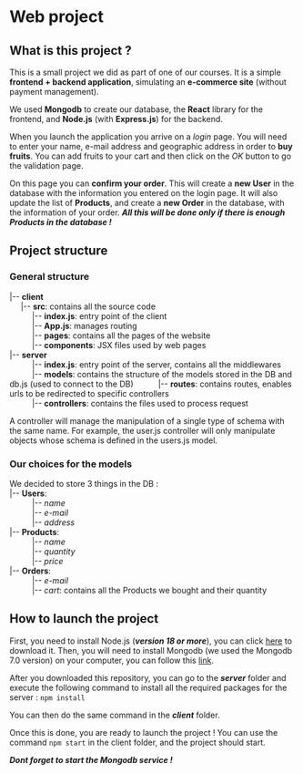 # Web project

## What is this project ?
This is a small project we did as part of one of our courses. It is a simple **frontend + backend application**, simulating an **e-commerce site** (without payment management).

We used **Mongodb** to create our database, the **React** library for the frontend, and **Node.js** (with **Express.js**) for the backend.

When you launch the application you arrive on a *login* page. You will need to enter your name, e-mail address and geographic address in order to **buy fruits**. You can add fruits to your cart and then click on the *OK* button to go the validation page. 

On this page you can **confirm your order**. This will create a **new User** in the database with the information you entered on the login page. It will also update the list of **Products**, and create a **new Order** in the database, with the information of your order. ***All this will be done only if there is enough Products in the database !***


## Project structure  

### General structure

|-- **client**   
&nbsp;&nbsp;&nbsp;&nbsp;&nbsp;|-- **src**: contains all the source code  
&nbsp;&nbsp;&nbsp;&nbsp;&nbsp;&nbsp;&nbsp;&nbsp;&nbsp;&nbsp;|-- **index.js**: entry point of the client  
&nbsp;&nbsp;&nbsp;&nbsp;&nbsp;&nbsp;&nbsp;&nbsp;&nbsp;&nbsp;|-- **App.js**: manages routing  
&nbsp;&nbsp;&nbsp;&nbsp;&nbsp;&nbsp;&nbsp;&nbsp;&nbsp;&nbsp;|-- **pages**: contains all the pages of the website  
&nbsp;&nbsp;&nbsp;&nbsp;&nbsp;&nbsp;&nbsp;&nbsp;&nbsp;&nbsp;|-- **components**: JSX files used by web pages  
|-- **server**  
&nbsp;&nbsp;&nbsp;&nbsp;&nbsp;&nbsp;&nbsp;&nbsp;&nbsp;&nbsp;|-- **index.js**: entry point of the server, contains all the middlewares  
&nbsp;&nbsp;&nbsp;&nbsp;&nbsp;&nbsp;&nbsp;&nbsp;&nbsp;&nbsp;|-- **models**: contains the structure of the models stored in the DB and db.js (used to connect to the DB)
&nbsp;&nbsp;&nbsp;&nbsp;&nbsp;&nbsp;&nbsp;&nbsp;&nbsp;&nbsp;|-- **routes**: contains routes, enables urls to be redirected to specific controllers  
&nbsp;&nbsp;&nbsp;&nbsp;&nbsp;&nbsp;&nbsp;&nbsp;&nbsp;&nbsp;|-- **controllers**: contains the files used to process request  

A controller will manage the manipulation of a single type of schema with the same name. For example, the user.js controller will only manipulate objects whose schema is defined in the users.js model.  

### Our choices for the models
We decided to store 3 things in the DB :  
|-- **Users**:  
&nbsp;&nbsp;&nbsp;&nbsp;&nbsp;&nbsp;&nbsp;&nbsp;&nbsp;&nbsp;|-- *name*  
&nbsp;&nbsp;&nbsp;&nbsp;&nbsp;&nbsp;&nbsp;&nbsp;&nbsp;&nbsp;|-- *e-mail*  
&nbsp;&nbsp;&nbsp;&nbsp;&nbsp;&nbsp;&nbsp;&nbsp;&nbsp;&nbsp;|-- *address*  
|-- **Products**:  
&nbsp;&nbsp;&nbsp;&nbsp;&nbsp;&nbsp;&nbsp;&nbsp;&nbsp;&nbsp;|-- *name*  
&nbsp;&nbsp;&nbsp;&nbsp;&nbsp;&nbsp;&nbsp;&nbsp;&nbsp;&nbsp;|-- *quantity*  
&nbsp;&nbsp;&nbsp;&nbsp;&nbsp;&nbsp;&nbsp;&nbsp;&nbsp;&nbsp;|-- *price*  
|-- **Orders**:  
&nbsp;&nbsp;&nbsp;&nbsp;&nbsp;&nbsp;&nbsp;&nbsp;&nbsp;&nbsp;|-- *e-mail*  
&nbsp;&nbsp;&nbsp;&nbsp;&nbsp;&nbsp;&nbsp;&nbsp;&nbsp;&nbsp;|-- *cart*: contains all the Products we bought and their quantity

    


## How to launch the project
First, you need to install Node.js (***version 18 or more***), you can click [here](https://nodejs.org/fr) to download it.
Then, you will need to install Mongodb (we used the  Mongodb 7.0 version) on your computer, you can follow this [link](https://www.mongodb.com/docs/manual/tutorial/).

After you downloaded this repository, you can go to the ***server*** folder and execute the following command to install all the required packages for the server : 
`npm install`

You can then do the same command in the ***client*** folder.

Once this is done, you are ready to launch the project ! You can use the command `npm start` in the client folder, and the project should start. 

***Dont forget to start the Mongodb service !***

